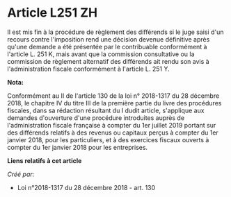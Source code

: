 # Article L251 ZH

Il est mis fin à la procédure de règlement des différends si le juge saisi d'un recours contre l'imposition rend une décision
devenue définitive après qu'une demande a été présentée par le contribuable conformément à l'article L. 251 K, mais avant que
la commission consultative ou la commission de règlement alternatif des différends ait rendu son avis à l'administration
fiscale conformément à l'article L. 251 Y.

**Nota:**

Conformément au II de l'article 130 de la loi n° 2018-1317 du 28 décembre 2018, le chapitre IV du titre III de la première
partie du livre des procédures fiscales, dans sa rédaction résultant du I dudit article, s'applique aux demandes d'ouverture
d'une procédure introduites auprès de l'administration fiscale française à compter du 1er juillet 2019 portant sur des
différends relatifs à des revenus ou capitaux perçus à compter du 1er janvier 2018, pour les particuliers, et à des exercices
fiscaux ouverts à compter du 1er janvier 2018 pour les entreprises.

**Liens relatifs à cet article**

_Créé par_:

  - Loi n°2018-1317 du 28 décembre 2018 - art. 130
